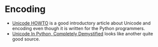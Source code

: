 # Encoding

- [Unicode HOWTO](https://docs.python.org/2/howto/unicode.html) is a good introductory article about Unicode and encoding even though it is written for the Python programmers.
- [Unicode In Python, Completely Demystified](http://farmdev.com/talks/unicode/) looks like another quite good source.
